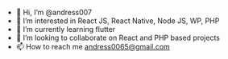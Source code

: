 - 👋 Hi, I’m @andress007
- 👀 I’m interested in React JS, React Native, Node JS, WP, PHP
- 🌱 I’m currently learning flutter
- 💞️ I’m looking to collaborate on React and PHP based projects
- 📫 How to reach me andress0065@gmail.com

<!---
andress007/andress007 is a ✨ special ✨ repository because its `README.md` (this file) appears on your GitHub profile.
You can click the Preview link to take a look at your changes.
--->
